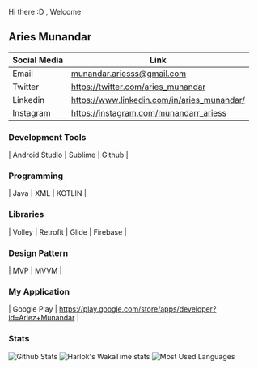 Hi there :D , Welcome

## Aries Munandar
|  Social Media  | Link  |
|---|---|
|  Email |  munandar.ariesss@gmail.com |
|  Twitter | https://twitter.com/aries_munandar |
|  Linkedin |  https://www.linkedin.com/in/aries_munandar/ |
|  Instagram |  https://instagram.com/munandarr_ariess |

### Development Tools

|  Android Studio  |  Sublime |  Github  |

### Programming

|  Java  |  XML |  KOTLIN  | 

### Libraries

|  Volley  |  Retrofit |  Glide  |  Firebase  |

### Design Pattern

|  MVP  |  MVVM |

### My Application

|  Google Play  |  https://play.google.com/store/apps/developer?id=Ariez+Munandar |

### Stats

![Github Stats](https://github-readme-stats.vercel.app/api?username=ketombeh&hide_border=true&theme=radical&show_icons=true&bg_color=161b22&custom_title=GitHub%20Stats)
![Harlok's WakaTime stats](https://github-readme-stats.vercel.app/api/wakatime?username=ketombeh&layout=compact&theme=radical&bg_color=161b22&hide_border=true&range=last_7_days)
![Most Used Languages](https://github-readme-stats.vercel.app/api/top-langs/?username=ketombeh&layout=compact&theme=radical&bg_color=161b22&hide_border=true)
